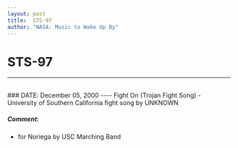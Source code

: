 ```yaml
---
layout: post
title:  STS-97
author: "NASA: Music to Wake Up By"
---
```


# STS-97
----
<br/>
### DATE: December 05, 2000
----
Fight On (Trojan Fight Song) - University of Southern California fight song by UNKNOWN

##### Comment:
* for Noriega by USC Marching Band
